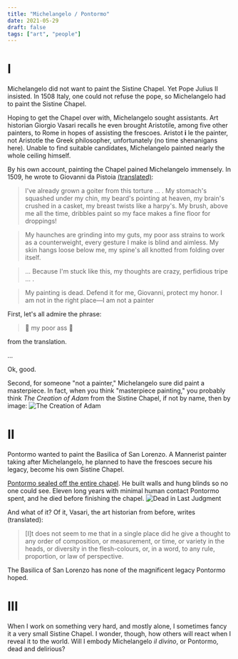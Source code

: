 ```yaml
---
title: "Michelangelo / Pontormo"
date: 2021-05-29
draft: false
tags: ["art", "people"]
---
```

# I
Michelangelo did not want to paint the Sistine Chapel. Yet Pope Julius II insisted. In 1508 Italy, one could not refuse the pope, so Michelangelo had to paint the Sistine Chapel.

Hoping to get the Chapel over with, Michelangelo sought assistants. Art historian Giorgio Vasari recalls he even brought Aristotile, among five other painters, to Rome in hopes of assisting the frescoes. Aristot **i** le the painter, not Aristotle the Greek philosopher, unfortunately (no time shenanigans here). Unable to find suitable candidates, Michelangelo painted nearly the whole ceiling himself.

By his own account, painting the Chapel pained Michelangelo immensely. In 1509, he wrote to Giovanni da Pistoia [(translated)](http://www.slate.com/articles/arts/poem/2010/01/labor_pains.html):
> I've already grown a goiter from this torture ... .
My stomach's squashed under my chin, my beard's
pointing at heaven, my brain's crushed in a casket,
my breast twists like a harpy's. My brush,
above me all the time, dribbles paint
so my face makes a fine floor for droppings!

> My haunches are grinding into my guts,
my poor ass strains to work as a counterweight,
every gesture I make is blind and aimless.
My skin hangs loose below me, my spine's
all knotted from folding over itself.

> ... Because I'm stuck like this, my thoughts
are crazy, perfidious tripe ... .

> My painting is dead.
Defend it for me, Giovanni, protect my honor.
I am not in the right place—I am not a painter

First, let's all admire the phrase:

> 🍑 my poor ass 🍑

from the translation.

...

Ok, good.

Second, for someone "not a painter," Michelangelo sure did paint a masterpiece. In fact, when you think "masterpiece painting," you probably think _The Creation of Adam_ from the Sistine Chapel, if not by name, then by image:
![The Creation of Adam](https://upload.wikimedia.org/wikipedia/commons/thumb/5/5b/Michelangelo_-_Creation_of_Adam_%28cropped%29.jpg/1920px-Michelangelo_-_Creation_of_Adam_%28cropped%29.jpg)
# II
Pontormo wanted to paint the Basilica of San Lorenzo. A Mannerist painter taking after Michelangelo, he planned to have the frescoes secure his legacy, become his own Sistine Chapel. 

[Pontormo sealed off the entire chapel](https://hbr.org/2018/09/why-seclusion-is-the-enemy-of-creativity). He built walls and hung blinds so no one could see. Eleven long years with minimal human contact Pontormo spent, and he died before finishing the chapel.
![Dead in Last Judgment](https://upload.wikimedia.org/wikipedia/commons/7/78/Jacopo_Pontormo_-_Group_of_the_Dead_-_WGA18133.jpg)

And what of it? Of it, Vasari, the art historian from before, writes (translated):
> [I]t does not seem to me that in a single place did he give a thought to any order of composition, or measurement, or time, or variety in the heads, or diversity in the flesh-colours, or, in a word, to any rule, proportion, or law of perspective.

The Basilica of San Lorenzo has none of the magnificent legacy Pontormo hoped.
# III
When I work on something very hard, and mostly alone, I sometimes fancy it a very small Sistine Chapel. I wonder, though, how others will react when I reveal it to the world. Will I embody Michelangelo _il divino_, or Pontormo, dead and delirious?
